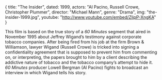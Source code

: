 {
  title: "The Insider",
  dated: 1999,
  actors: "Al Pacino, Russell Crowe, Christopher Plummer",
  director: "Michael Mann",
  genre: "Drama",
  img: "the-insider-1999.jpg",
  youtube: "http://www.youtube.com/embed/ZIjpP-XngKA"
}

This film is based on the true story of a _60 Minutes_ segment that aired in November 1995 about Jeffrey Wigand’s testimony against corporate tobacco companies. After being fired from his job at the firm Brown & Williamson, lawyer Wigand (Russell Crowe) is tricked into signing a confidentiality agreement that is supposed to prevent him from commenting on, or interpreting, the papers brought to him by a client describing the addictive nature of tobacco and the tobacco company’s attempt to hide it. _60 Minutes_ producer Lowell Bergman (Al Pacino) fights to broadcast an interview in which Wigand tells his story.  